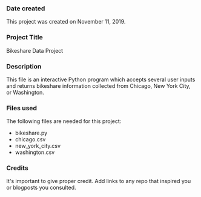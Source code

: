 ### Date created
This project was created on November 11, 2019.

### Project Title
Bikeshare Data Project

### Description
This file is an interactive Python program which accepts several user inputs and returns bikeshare information collected from Chicago, New York City, or Washington.

### Files used
The following files are needed for this project:
* bikeshare.py
* chicago.csv
* new_york_city.csv
* washington.csv

### Credits
It's important to give proper credit. Add links to any repo that inspired you or blogposts you consulted.

